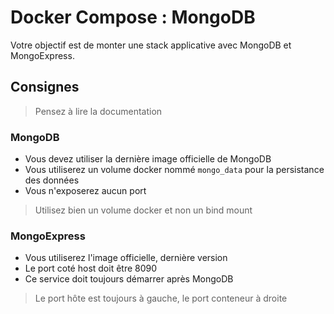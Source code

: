 # Docker Compose : MongoDB

Votre objectif est de monter une stack applicative avec MongoDB et MongoExpress.

## Consignes

> Pensez à lire la documentation

### MongoDB

- Vous devez utiliser la dernière image officielle de MongoDB
- Vous utiliserez un volume docker nommé `mongo_data` pour la persistance des données
- Vous n'exposerez aucun port

> Utilisez bien un volume docker et non un bind mount

### MongoExpress

- Vous utiliserez l'image officielle, dernière version
- Le port coté host doit être 8090
- Ce service doit toujours démarrer après MongoDB

> Le port hôte est toujours à gauche, le port conteneur à droite